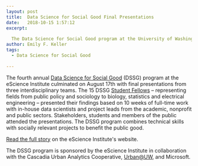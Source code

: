 ```yaml
---
layout: post
title:  Data Science for Social Good Final Presentations
date:   2018-10-15 1:57:12
excerpt:
  
  The Data Science for Social Good program at the University of Washington's eScience Institute shares final presentations on disaster damage detection, transportation affordability and reliability, and access to out-of-school educational resources
author: Emily F. Keller
tags:
  - Data Science for Social Good
  
---
```


The fourth annual [Data Science for Social Good](https://escience.washington.edu/dssg/) (DSSG) program at the eScience Institute culminated on August 17th with final presentations from three interdisciplinary teams. The 15 DSSG [Student Fellows](https://escience.washington.edu/meet-the-2018-data-science-for-social-good-fellows/) – representing fields from public policy and sociology to biology, statistics and electrical engineering – presented their findings based on 10 weeks of full-time work with in-house data scientists and project leads from the academic, nonprofit and public sectors. Stakeholders, students and members of the public attended the presentations. The DSSG program combines technical skills with socially relevant projects to benefit the public good.

[Read the full story](https://escience.washington.edu/data-science-for-social-good-program-results/) on the eScience Institute's website.

The DSSG program is sponsored by the eScience Institute in collaboration with the Cascadia Urban Analytics Cooperative, [Urban@UW](https://depts.washington.edu/urbanuw/), and Microsoft. 